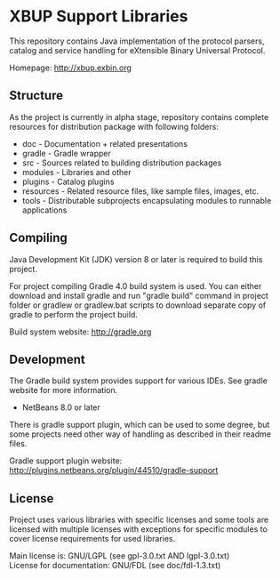 XBUP Support Libraries
======================

This repository contains Java implementation of the protocol parsers, catalog and service handling for eXtensible Binary Universal Protocol.

Homepage: http://xbup.exbin.org  

Structure
---------

As the project is currently in alpha stage, repository contains complete resources for distribution package with following folders:

 * doc - Documentation + related presentations
 * gradle - Gradle wrapper
 * src - Sources related to building distribution packages
 * modules - Libraries and other
 * plugins - Catalog plugins
 * resources - Related resource files, like sample files, images, etc.
 * tools - Distributable subprojects encapsulating modules to runnable applications

Compiling
---------

Java Development Kit (JDK) version 8 or later is required to build this project.

For project compiling Gradle 4.0 build system is used. You can either download and install gradle and run "gradle build" command in project folder or gradlew or gradlew.bat scripts to download separate copy of gradle to perform the project build.

Build system website: http://gradle.org

Development
-----------

The Gradle build system provides support for various IDEs. See gradle website for more information.

 * NetBeans 8.0 or later

There is gradle support plugin, which can be used to some degree, but some projects need other way of handling as described in their readme files.

Gradle support plugin website: http://plugins.netbeans.org/plugin/44510/gradle-support

License
-------

Project uses various libraries with specific licenses and some tools are licensed with multiple licenses with exceptions for specific modules to cover license requirements for used libraries.

Main license is: GNU/LGPL (see gpl-3.0.txt AND lgpl-3.0.txt)  
License for documentation: GNU/FDL (see doc/fdl-1.3.txt)  
